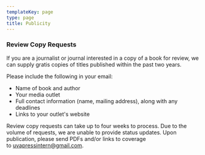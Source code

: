 ```yaml
---
templateKey: page
type: page
title: Publicity
---
```

### Review Copy Requests

If you are a journalist or journal interested in a copy of a book for review, we can supply gratis copies of titles published within the past two years. 

Please include the following in your email:

* Name of book and author
* Your media outlet
* Full contact information (name, mailing address), along with any deadlines
* Links to your outlet's website

Review copy requests can take up to four weeks to process. Due to the volume of requests, we are unable to provide status updates. Upon publication, please send PDFs and/or links to coverage to [uvapressintern@gmail.com](mailto:uvapressintern@gmail.com "mailto\:uvapressintern@gmail.com").